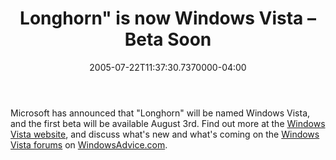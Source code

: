 ﻿---
title: Longhorn" is now Windows Vista – Beta Soon
date: "2005-07-22T11:37:30.7370000-04:00"
description: Microsoft has announced that " Longhorn" will be named Windows Vista, and the first beta will be available August 3rd.
featuredImage: /img/default-post-image.jpg
---

Microsoft has announced that "Longhorn" will be named Windows Vista, and the first beta will be available August 3rd. Find out more at the [Windows Vista website](http://www.microsoft.com/windowsvista/default.mspx), and discuss what's new and what's coming on the [Windows Vista forums](http://windowsadvice.com/forums/10/ShowForum.aspx) on [WindowsAdvice.com](http://windowsadvice.com/).

